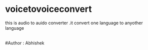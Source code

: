 # voicetovoiceconvert
<p>this is audio to auido converter .it convert one language to anyother language </p> 
<br>
#Author : Abhishek
